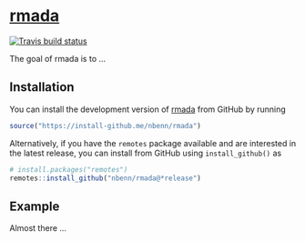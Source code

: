 
<!-- README.md is generated from README.Rmd. Please edit that file -->
[rmada](https://nbenn.github.io/rmada)
======================================

[![Travis build status](https://travis-ci.org/nbenn/rmada.svg?branch=master)](https://travis-ci.org/nbenn/rmada)

The goal of rmada is to ...

Installation
------------

You can install the development version of [rmada](https://nbenn.github.io/rmada) from GitHub by running

``` r
source("https://install-github.me/nbenn/rmada")
```

Alternatively, if you have the `remotes` package available and are interested in the latest release, you can install from GitHub using `install_github()` as

``` r
# install.packages("remotes")
remotes::install_github("nbenn/rmada@*release")
```

Example
-------

Almost there ...
